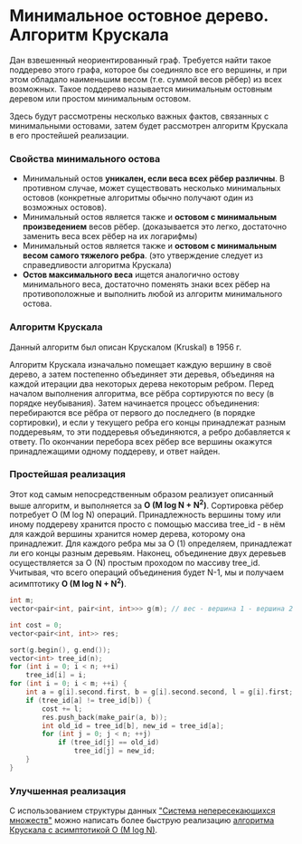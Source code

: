 # Минимальное остовное дерево. Алгоритм Крускала

Дан взвешенный неориентированный граф. Требуется найти такое поддерево этого графа, которое бы соединяло все его вершины, и при этом обладало наименьшим весом (т.е. суммой весов рёбер) из всех возможных. Такое поддерево называется минимальным остовным деревом или простом минимальным остовом.

Здесь будут рассмотрены несколько важных фактов, связанных с минимальными остовами, затем будет рассмотрен алгоритм Крускала в его простейшей реализации.

### Свойства минимального остова

* Минимальный остов **уникален, если веса всех рёбер различны**. В противном случае, может существовать несколько минимальных остовов (конкретные алгоритмы обычно получают один из возможных остовов).
* Минимальный остов является также и **остовом с минимальным произведением** весов рёбер.
(доказывается это легко, достаточно заменить веса всех рёбер на их логарифмы)
* Минимальный остов является также и **остовом с минимальным весом самого тяжелого ребра**.
(это утверждение следует из справедливости алгоритма Крускала)
* **Остов максимального веса** ищется аналогично остову минимального веса, достаточно поменять знаки всех рёбер на противоположные и выполнить любой из алгоритм минимального остова.

### Алгоритм Крускала

Данный алгоритм был описан Крускалом (Kruskal) в 1956 г.

Алгоритм Крускала изначально помещает каждую вершину в своё дерево, а затем постепенно объединяет эти деревья, объединяя на каждой итерации два некоторых дерева некоторым ребром. Перед началом выполнения алгоритма, все рёбра сортируются по весу (в порядке неубывания). Затем начинается процесс объединения: перебираются все рёбра от первого до последнего (в порядке сортировки), и если у текущего ребра его концы принадлежат разным поддеревьям, то эти поддеревья объединяются, а ребро добавляется к ответу. По окончании перебора всех рёбер все вершины окажутся принадлежащими одному поддереву, и ответ найден.

### Простейшая реализация

Этот код самым непосредственным образом реализует описанный выше алгоритм, и выполняется за **O (M log N + N<sup>2</sup>)**. Сортировка рёбер потребует O (M log N) операций. Принадлежность вершины тому или иному поддереву хранится просто с помощью массива tree_id - в нём для каждой вершины хранится номер дерева, которому она принадлежит. Для каждого ребра мы за O (1) определяем, принадлежат ли его концы разным деревьям. Наконец, объединение двух деревьев осуществляется за O (N) простым проходом по массиву tree_id. Учитывая, что всего операций объединения будет N-1, мы и получаем асимптотику **O (M log N + N<sup>2</sup>)**.

<!--- TODO: specify code snippet id -->
``` cpp
int m;
vector<pair<int, pair<int, int>>> g(m); // вес - вершина 1 - вершина 2

int cost = 0;
vector<pair<int, int>> res;

sort(g.begin(), g.end());
vector<int> tree_id(n);
for (int i = 0; i < n; ++i)
    tree_id[i] = i;
for (int i = 0; i < m; ++i) {
    int a = g[i].second.first, b = g[i].second.second, l = g[i].first;
    if (tree_id[a] != tree_id[b]) {
        cost += l;
        res.push_back(make_pair(a, b));
        int old_id = tree_id[b], new_id = tree_id[a];
        for (int j = 0; j < n; ++j)
            if (tree_id[j] == old_id)
                tree_id[j] = new_id;
    }
}
```

### Улучшенная реализация

С использованием структуры данных ["Система непересекающихся множеств"](dsu) можно написать более быструю реализацию [алгоритма Крускала с асимптотикой O (M log N)](mst_kruskal_with_dsu).
